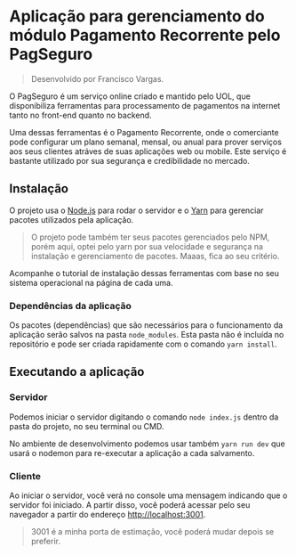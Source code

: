 # Aplicação para gerenciamento do módulo Pagamento Recorrente pelo PagSeguro

> Desenvolvido por Francisco Vargas.
> 
O PagSeguro é um serviço online criado e mantido pelo UOL, que disponibiliza ferramentas para processamento de pagamentos na internet tanto no front-end quanto no backend. 

Uma dessas ferramentas é o Pagamento Recorrente, onde o comerciante pode configurar um plano semanal, mensal, ou anual para prover serviços aos seus clientes atráves de suas aplicações web ou mobile. Este serviço é bastante utilizado por sua segurança e credibilidade no mercado.

##  Instalação

O projeto usa o [Node.js](http://nodejs.org/) para rodar o servidor e o [Yarn](https://yarnpkg.com) para gerenciar pacotes utilizados pela aplicação.

> O projeto pode também ter seus pacotes gerenciados pelo NPM, porém aqui, optei pelo yarn por sua velocidade e segurança na instalação e gerenciamento de pacotes. Maaas, fica ao seu critério.

Acompanhe o tutorial de instalação dessas ferramentas com base no seu sistema operacional na página de cada uma.

### Dependências da aplicação
Os pacotes (dependências) que são necessários para o funcionamento da aplicação serão salvos na pasta `node_modules`. Esta pasta não é incluída no repositório e pode ser criada rapidamente com o comando `yarn install`.

## Executando a aplicação 

### Servidor
Podemos iniciar o servidor digitando o comando `node index.js` dentro da pasta do projeto, no seu terminal ou CMD.

No ambiente de desenvolvimento podemos usar também `yarn run dev` que usará o nodemon para re-executar a aplicação a cada salvamento.

### Cliente
Ao iniciar o servidor, você verá no console uma mensagem indicando que o servidor foi iniciado. A partir disso, você poderá acessar pelo seu navegador a partir do endereço [http://localhost:3001](http://localhost:3001).

> 3001 é a minha porta de estimação, você poderá mudar depois se preferir.




